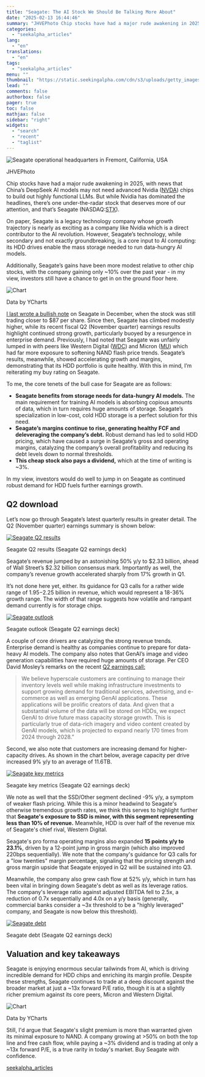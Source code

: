 ```yaml
---
title: "Seagate: The AI Stock We Should Be Talking More About"
date: "2025-02-13 16:44:46"
summary: "JHVEPhoto Chip stocks have had a major rude awakening in 2025, with news that China’s DeepSeek AI models may not need advanced Nvidia (NVDA) chips to build out highly functional LLMs. But while Nvidia has dominated the headlines, there’s one under-the-radar stock that deserves more of our attention, and that’s..."
categories:
  - "seekalpha_articles"
lang:
  - "en"
translations:
  - "en"
tags:
  - "seekalpha_articles"
menu: ""
thumbnail: "https://static.seekingalpha.com/cdn/s3/uploads/getty_images/1688937705/image_1688937705.jpg"
lead: ""
comments: false
authorbox: false
pager: true
toc: false
mathjax: false
sidebar: "right"
widgets:
  - "search"
  - "recent"
  - "taglist"
---
```


![Seagate operational headquarters in Fremont, California, USA](https://static.seekingalpha.com/cdn/s3/uploads/getty_images/1688937705/image_1688937705.jpg?io=getty-c-w750) 



JHVEPhoto





Chip stocks have had a major rude awakening in 2025, with news that China’s DeepSeek AI models may not need advanced Nvidia ([NVDA](https://seekingalpha.com/symbol/NVDA "NVIDIA Corporation")) chips to build out highly functional LLMs. But while Nvidia has dominated the headlines, there’s one under-the-radar stock that deserves more of our attention, and that’s Seagate (NASDAQ:[STX](https://seekingalpha.com/symbol/STX "Seagate Technology Holdings plc")).

On paper, Seagate is a legacy technology company whose growth trajectory is nearly as exciting as a company like Nvidia which is a direct contributor to the AI revolution. However, Seagate’s technology, while secondary and not exactly groundbreaking, is a core input to AI computing: its HDD drives enable the mass storage needed to run data-hungry AI models.

Additionally, Seagate’s gains have been more modest relative to other chip stocks, with the company gaining only ~10% over the past year - in my view, investors still have a chance to get in on the ground floor here.

![Chart](https://static.seekingalpha.com/uploads/2025/2/12/saupload_e4c6b7647d00098740bdaf9fbf123227.png)

Data by YCharts



[I last wrote a bullish note](https://seekingalpha.com/article/4746767-seagate-stock-storage-pricing-concerns-overblown-buy-dip-capture-3-3-percent-yield) on Seagate in December, when the stock was still trading closer to $87 per share. Since then, Seagate has climbed modestly higher, while its recent fiscal Q2 (November quarter) earnings results highlight continued strong growth, particularly buoyed by a resurgence in enterprise demand. Previously, I had noted that Seagate was unfairly lumped in with peers like Western Digital ([WDC](https://seekingalpha.com/symbol/WDC "Western Digital Corporation")) and Micron ([MU](https://seekingalpha.com/symbol/MU "Micron Technology, Inc.")) which had far more exposure to softening NAND flash price trends. Seagate’s results, meanwhile, showed accelerating growth and margins, demonstrating that its HDD portfolio is quite healthy. With this in mind, I’m reiterating my buy rating on Seagate.

To me, the core tenets of the bull case for Seagate are as follows:

* **Seagate benefits from storage needs for data-hungry AI models.** The main requirement for training AI models is absorbing copious amounts of data, which in turn requires huge amounts of storage. Seagate’s specialization in low-cost, cold HDD storage is a perfect solution for this need.
* **Seagate’s margins continue to rise, generating healthy FCF and deleveraging the company’s debt.** Robust demand has led to solid HDD pricing, which have caused a surge in Seagate’s gross and operating margins, catalyzing the company’s overall profitability and reducing its debt levels down to normal thresholds.
* **This cheap stock also pays a dividend,** which at the time of writing is ~3%.

In my view, investors would do well to jump in on Seagate as continued robust demand for HDD fuels further earnings growth.

Q2 download
-----------

Let’s now go through Seagate’s latest quarterly results in greater detail. The Q2 (November quarter) earnings summary is shown below:

[![Seagate Q2 results](https://static.seekingalpha.com/uploads/2025/1/28/33427965-17381116123781846.png)](https://static.seekingalpha.com/uploads/2025/1/28/33427965-17381116123781846_origin.png)



Seagate Q2 results (Seagate Q2 earnings deck)





Seagate’s revenue jumped by an astonishing 50% y/y to $2.33 billion, ahead of Wall Street’s $2.32 billion consensus mark. Importantly as well, the company’s revenue growth accelerated sharply from 17% growth in Q1.

It’s not done here yet, either. Its guidance for Q3 calls for a rather wide range of $1.95-$2.25 billion in revenue, which would represent a 18-36% growth range. The width of that range suggests how volatile and rampant demand currently is for storage chips.

[![Seagate outlook](https://static.seekingalpha.com/uploads/2025/1/28/33427965-17381118452580338.png)](https://static.seekingalpha.com/uploads/2025/1/28/33427965-17381118452580338_origin.png)



Seagate outlook (Seagate Q2 earnings deck)





A couple of core drivers are catalyzing the strong revenue trends. Enterprise demand is healthy as companies continue to prepare for data-heavy AI models. The company also notes that GenAI’s image and video generation capabilities have required huge amounts of storage. Per CEO David Mosley’s remarks on the recent [Q2 earnings call:](https://seekingalpha.com/article/4750996-seagate-technology-holdings-plc-stx-q2-2025-earnings-conference-call-transcript)

> We believe hyperscale customers are continuing to manage their inventory levels well while making infrastructure investments to support growing demand for traditional services, advertising, and e-commerce as well as emerging GenAI applications. These applications will be prolific creators of data. And given that a substantial volume of the data will be stored on HDDs, we expect GenAI to drive future mass capacity storage growth. This is particularly true of data-rich imagery and video content created by GenAI models, which is projected to expand nearly 170 times from 2024 through 2028.”

Second, we also note that customers are increasing demand for higher-capacity drives. As shown in the chart below, average capacity per drive increased 9% y/y to an average of 11.6TB.

[![Seagate key metrics](https://static.seekingalpha.com/uploads/2025/1/28/33427965-17381116499336767.png)](https://static.seekingalpha.com/uploads/2025/1/28/33427965-17381116499336767_origin.png)



Seagate key metrics (Seagate Q2 earnings deck)





We note as well that the SSD/Other segment declined -9% y/y, a symptom of weaker flash pricing. While this is a minor headwind to Seagate's otherwise tremendous growth rates, we think this serves to highlight further that **Seagate's exposure to SSD is minor, with this segment representing less than 10% of revenue.** Meanwhile, HDD is over half of the revenue mix of Seagate's chief rival, Western Digital.

Seagate's pro forma operating margins also expanded **15 points y/y to 23.1%**, driven by a 12-point jump in gross margin (which also improved 220bps sequentially). We note that the company's guidance for Q3 calls for a "low twenties" margin percentage, signaling that the pricing strength and gross margin upside that Seagate enjoyed in Q2 will be sustained into Q3.

Meanwhile, the company also grew cash flow at 52% y/y, which in turn has been vital in bringing down Seagate's debt as well as its leverage ratios. The company's leverage ratio against adjusted EBITDA fell to 2.5x, a reduction of 0.7x sequentially and 4.0x on a y/y basis (generally, commercial banks consider a ~3x threshold to be a "highly leveraged" company, and Seagate is now below this threshold).

[![Seagate debt](https://static.seekingalpha.com/uploads/2025/1/28/33427965-17381116596558173.png)](https://static.seekingalpha.com/uploads/2025/1/28/33427965-17381116596558173_origin.png)



Seagate debt (Seagate Q2 earnings deck)





Valuation and key takeaways
---------------------------

Seagate is enjoying enormous secular tailwinds from AI, which is driving incredible demand for HDD chips and enriching its margin profile. Despite these strengths, Seagate continues to trade at a deep discount against the broader market at just a ~13x forward P/E ratio, though it is at a slightly richer premium against its core peers, Micron and Western Digital.

![Chart](https://static.seekingalpha.com/uploads/2025/2/12/saupload_876d9ab82e4e1fb7bdee9fb607ff3fd8.png)

Data by YCharts



Still, I'd argue that Seagate's slight premium is more than warranted given its minimal exposure to NAND. A company growing at >50% on both the top line and free cash flow, while paying a ~3% dividend and is trading at only a ~13x forward P/E, is a true rarity in today's market. Buy Seagate with confidence.

[seekalpha_articles](https://seekingalpha.com/article/4757823-seagate-the-ai-stock-we-should-be-talking-more-about)

